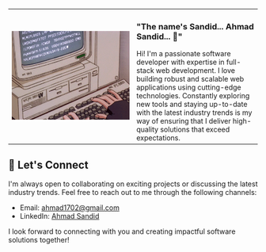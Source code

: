 <!-- # 🧐 The name's Sandid... Ahmad Sandid... -->

<table style="display:hidden">
    <tr>
        <td>
            <img src="./assets/typing.gif" height="auto" width="500px" />
        </td>
        <td style="width:50%">
            <h3>"The name's Sandid... Ahmad Sandid... 🧐"</h3>
                Hi! I'm a passionate software developer with expertise in full-stack web development. I love building robust and scalable web applications using cutting-edge technologies. Constantly exploring new tools and staying up-to-date with the latest industry trends is my way of ensuring that I deliver high-quality solutions that exceed expectations.
        </td>
    </tr>
</table>

## 💬 Let's Connect

I'm always open to collaborating on exciting projects or discussing the latest industry trends. Feel free to reach out to me through the following channels:

- Email: [ahmad1702@gmail.com](mailto:ahmad1702@gmail.com)
- LinkedIn: [Ahmad Sandid](https://www.linkedin.com/in/ahmad-sandid-485b59164/)

I look forward to connecting with you and creating impactful software solutions together!
